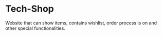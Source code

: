 # Tech-Shop
Website that can show items, contains wishlist, order process is on and other special functionalities.
